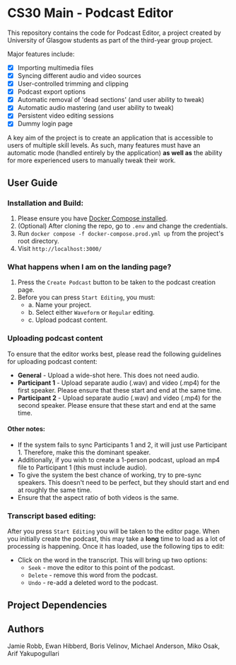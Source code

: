 # CS30 Main - Podcast Editor

This repository contains the code for Podcast Editor, a project created by University of Glasgow students as part of the third-year group project.

Major features include:
- [x] Importing multimedia files
- [x] Syncing different audio and video sources
- [x] User-controlled trimming and clipping
- [x] Podcast export options
- [x] Automatic removal of 'dead sections' (and user ability to tweak)
- [x] Automatic audio mastering (and user ability to tweak)
- [x] Persistent video editing sessions
- [x] Dummy login page

A key aim of the project is to create an application that is accessible to users of multiple skill levels. As such, many features must have an automatic mode (handled entirely by the application) **as well as** the ability for more experienced users to manually tweak their work.

## User Guide

### Installation and Build:
1. Please ensure you have [Docker Compose installed](https://docs.docker.com/compose/install/).
2. (Optional) After cloning the repo, go to `.env` and change the credentials.
3. Run `docker compose -f docker-compose.prod.yml up` from the project's root directory.
4. Visit `http://localhost:3000/`

### What happens when I am on the landing page?
1. Press the `Create Podcast` button to be taken to the podcast creation page.
2. Before you can press `Start Editing`, you must:
    - a. Name your project.
    - b. Select either `Waveform` or `Regular` editing.
    - c. Upload podcast content.

### Uploading podcast content
To ensure that the editor works best, please read the following guidelines for uploading podcast content:
- **General** - Upload a wide-shot here. This does not need audio.
- **Participant 1** - Upload separate audio (.wav) and video (.mp4) for the first speaker. Please ensure that these start and end at the same time.
- **Participant 2** - Upload separate audio (.wav) and video (.mp4) for the second speaker. Please ensure that these start and end at the same time.

#### Other notes:
- If the system fails to sync Participants 1 and 2, it will just use Participant 1. Therefore, make this the dominant speaker. 
- Additionally, if you wish to create a 1-person podcast, upload an mp4 file to Participant 1 (this must include audio).
- To give the system the best chance of working, try to pre-sync speakers. This doesn't need to be perfect, but they should start and end at roughly the same time.
- Ensure that the aspect ratio of both videos is the same.

### Transcript based editing:
After you press `Start Editing` you will be taken to the editor page. When you initially create the podcast, this may take a **long** time to load as a lot of processing is happening. Once it has loaded, use the following tips to edit:
- Click on the word in the transcript. This will bring up two options:
    - `Seek` - move the editor to this point of the podcast.
    - `Delete` - remove this word from the podcast.
    - `Undo` - re-add a deleted word to the podcast.

## Project Dependencies

## Authors
Jamie Robb, Ewan Hibberd, Boris Velinov, Michael Anderson, Miko Osak, Arif Yakupogullari